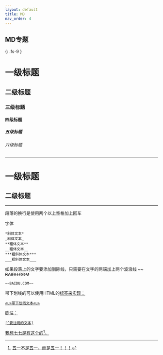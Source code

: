 ```yaml
---
layout: default
title: MD
nav_order: 4
---
```


## MD专题
{: .fs-9 }

# 一级标题
## 二级标题
### 三级标题
#### 四级标题
##### 五级标题
###### 六级标题

---

一级标题
========
二级标题
--------

---
段落的换行是使用两个以上空格加上回车  

字体
````
*斜体文本*
_斜体文本_
**粗体文本**
__粗体文本__
***粗斜体文本***
___粗斜体文本___
````
如果段落上的文字要添加删除线，只需要在文字的两端加上两个波浪线 ~~
~~BAIDU.COM~~
````
~~BAIDU.COM~~
````

带下划线的可以使用HTML的<u>标签来实现：
````
<u>带下划线文本<u>
````

脚注：
````
[^要注明的文本]
````
我想七七是有这个的[^五一]。

[^五一]:五一不是五一，而是五一！！！


